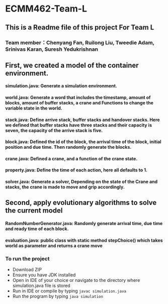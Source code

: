 # ECMM462-Team-L
## This is a Readme file of this project For Team L
### Team member：Chenyang Fan, Ruilong Liu, Tweedie Adam, Srinivas Karan, Suresh Yedukrishnan

## First, we created a model of the container environment.
#### simulation.java: Generate a simulation environment.
#### world.java: Generate a word that includes the timestamp, amount of blocks, amount of buffer stacks, a crane and Functions to change the variable state in the world.
#### stack.java: Define arrive stack, buffer stacks and handover stacks. Here we defined that buffer stacks have three stacks and their capacity is seven, the capacity of the arrive stack is five.
#### block.java: Defined the id of the block, the arrival time of the block, initial position and due time. Then randomly generate the blocks.
#### crane.java: Defined a crane, and a function of the crane state.
#### property.java: Define the time of each action, here all defaults to 1.
#### solver.java: Generate a solver, Depending on the state of the Crane and stacks, the crane is made to move and grip accordingly.

## Second, apply evolutionary algorithms to solve the current model
#### RandomNumberGenerator.java: Randomly generate arrival time, due time and ready time of each block.

#### evaluation.java: public class with static method stepChoice() which takes world as parameter and returns a crane move

### To run the project
- Download ZIP
- Ensure you have JDK installed
- Open in IDE of your choice or navigate to the directory where simulation.java file is stored
- Run in IDE or compile by typing `javac simulation.java`
- Run the program by typing `java simulation`

